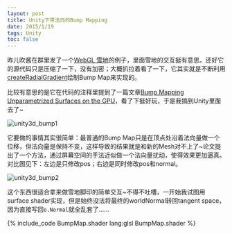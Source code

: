 ```yaml
---
layout: post
title: Unity下带法向的Bump Mapping
date: 2015/1/19
tags: Unity
toc: false
---
```


昨儿吹酱在群里发了一个[WebGL 雪地](http://christmasexperiments.com/2013/21/)的例子，里面雪地的交互挺有意思。还好它的源代码只是压缩了一下，没有加密；大概扒拉着看了一下，它其实就是不断利用[createRadialGradient](http://www.w3schools.com/tags/canvas_createradialgradient.asp)绘制Bump Map来实现的。

<!--more-->

比较有意思的是它在代码的注释里提到了一篇文章[Bump Mapping Unparametrized Surfaces on the GPU](http://mmikkelsen3d.blogspot.sk/2011/07/derivative-maps.html)，看了下挺好玩，于是我搞到Unity里面去了~

![unity3d_bump1](/images/unity3d_bump1.png)

它要做的事情其实很简单：最普通的Bump Map只是在顶点处沿着法向量做一个位移，但法向量是保持不变，这样导致的结果就是和新的Mesh对不上了~论文提出了一个方法，通过屏幕空间的手法近似做一个法向量扰动，使得效果更加逼真。对比图见下：左边是只修改pos；右边是同时修改pos和normal。

![unity3d_bump2](/images/unity3d_bump2.png)

这个东西很适合拿来做雪地脚印的简单交互~不得不吐槽，一开始我试图用surface shader实现，但是始终没法将最终的worldNormal转回tangent space，因为直接写回`o.Normal`就全乱套了……

{% include_code BumpMap.shader lang:glsl BumpMap.shader %}